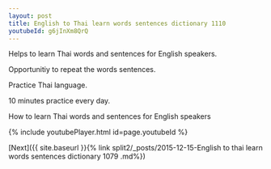```yaml
---
layout: post
title: English to Thai learn words sentences dictionary 1110 
youtubeId: g6jInXm8QrQ
---
```

 
 
Helps to learn Thai words and sentences for English speakers.

Opportunitiy to repeat the words sentences. 

Practice Thai language. 
 
10 minutes practice every day. 
 
How to learn Thai words and sentences for English speakers 
 
{% include youtubePlayer.html id=page.youtubeId %}
 
 
[Next]({{ site.baseurl }}{% link  split2/_posts/2015-12-15-English to thai learn words sentences dictionary 1079 .md%})
 

